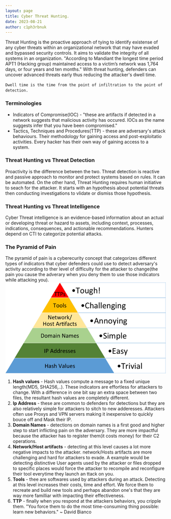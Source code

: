 ```yaml
---
layout: page
title: Cyber Threat Hunting.
date: 2023-08-21
author: c1ph3rbnuk
---
```

Threat Hunting is the proactive approach of tying to identify existense of any cyber threats within an organizational network that may have evaded and bypassed security controls. It aims to validate the integrity of all systems in an organization. "According to Mandiant the longest time period APT1 (Hacking group) maintained access to a victim’s network was 1,764 days, or four years and ten months." With threat hunting, defenders can uncover advanced threats early thus reducing the attacker's dwell time.

`Dwell time is the time from the point of infiltration to the point of detection.`

### Terminologies 
- Indicators of Compromise(IOC) - "these are artifacts if detected in a network suggests that malicious activity has occured. IOCs as the name suggests infer that you have been compromised."
- Tactics, Techniques and Procedures(TTP) - these are adversary's attack behaviours. Their methodology for gaining access and post-exploitatio activities. Every hacker has their own way of gaining access to a system.

### Threat Hunting vs Threat Detection
Proactivity is the difference between the two. Threat detection is reactive and passive approach to monitor and protect systems based on rules. It can be automated.  On the other hand, Threat Hunting requires human initiative to seach for the attacker. It starts with an hypothesis about potential threats then conducting investigations to vlidate or dismiss those hypothesis.

### Threat Hunting vs Threat Intelligence
Cyber Threat intelligence is an evidence-based information about an actual or developing threat or hazard to assets, including context, processes, indications, consequences, and actionable recommendations. Hunters depend on CTI to categorize potential attacks.


### The Pyramid of Pain
The pyramid of pain is a cyberecurity concept that categorizes different types of indicators that cyber defenders could use to detect adversary's activity according to ther level of difficulty for the attacker to change(the pain you cause the adverary when you deny them to use those indicators while attacking you).  
![](../assets/images/ctbt/pyramid.png) 

1. **Hash values** - Hash values compute a message to a fixed unique length(MD5, SHA256,..). These indicators are effortless for attackers to change.  With a difference in one bit say an extra space between two files, the resultant hash values are completely different.
2. **Ip Address** - these are common to defenders for detections but they are also relatively simple for attackers to sitch to new adderesses. Attackers often use Proxys and VPN servers making it inexpensive to quickly bouce off and Mask their IP.
3. **Domain Names** - detections on domain names is a first good and higher step to start inflicting pain on the adversary. They are more impactful because the attacker has to register them(it costs money) for their C2 operations. 
4. **Network/Host artifacts** - detecting at this level causes a lot more negative impacts to the attacker. network/Hosts artifacts are more challenging and hard for attackers to evade. A example would be detecting distinctive User agents used by the attacker or files dropped to specific places would force the attacker to recompile and reconfigure their tool everytime they launch an ttack on you.
5. **Tools** - thee are softwares used by attackers during an attack. Detecting at this level increases their costs, time and effort. We force them to recreate and build new tools and perhaps abandon one's that they are way more familliar with impacting their effectiveness.
6. **TTP** - finally when you respond at the attackers behaviors, you cripple them. "You force them to do the most time-consuming thing possible: learn new behaviors." ~ David Bianco